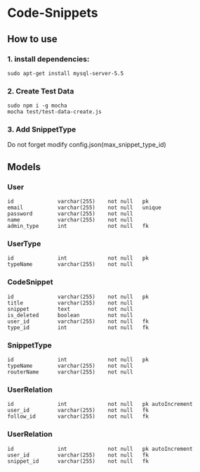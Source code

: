 **Code-Snippets**
=======================


## How to use 

### 1. install dependencies:


    sudo apt-get install mysql-server-5.5


### 2. Create Test Data

    sudo npm i -g mocha
    mocha test/test-data-create.js


### 3. Add SnippetType

Do not forget modify config.json(max_snippet_type_id)


## Models

### User

```
id              varchar(255)    not null   pk
email           varchar(255)    not null   unique
password        varchar(255)    not null
name            varchar(255)    not null
admin_type      int             not null   fk
```

### UserType

```
id              int             not null   pk
typeName        varchar(255)    not null
```

### CodeSnippet

```
id              varchar(255)    not null   pk
title           varchar(255)    not null
snippet         text            not null
is_deleted      boolean         not null
user_id         varchar(255)    not null   fk
type_id         int             not null   fk
```

### SnippetType

```
id              int             not null   pk
typeName        varchar(255)    not null
routerName      varchar(255)    not null
```

### UserRelation

```
id              int             not null   pk autoIncrement
user_id         varchar(255)    not null   fk
follow_id       varchar(255)    not null   fk
```

### UserRelation

```
id              int             not null   pk autoIncrement
user_id         varchar(255)    not null   fk
snippet_id      varchar(255)    not null   fk
```